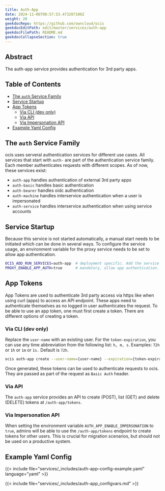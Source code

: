```yaml
---
title: Auth-App
date: 2024-11-06T08:57:53.473207106Z
weight: 20
geekdocRepo: https://github.com/owncloud/ocis
geekdocEditPath: edit/master/services/auth-app
geekdocFilePath: README.md
geekdocCollapseSection: true
---
```


<!-- Do not edit this file, it is autogenerated. Edit the service README.md instead -->

## Abstract


The auth-app service provides authentication for 3rd party apps.


## Table of Contents

* [The `auth` Service Family](#the-`auth`-service-family)
* [Service Startup](#service-startup)
* [App Tokens](#app-tokens)
  * [Via CLI (dev only)](#via-cli-(dev-only))
  * [Via API](#via-api)
  * [Via Impersonation API](#via-impersonation-api)
* [Example Yaml Config](#example-yaml-config)

## The `auth` Service Family

ocis uses serveral authentication services for different use cases. All services that start with `auth-` are part of the authentication service family. Each member authenticates requests with different scopes. As of now, these services exist:
  -   `auth-app` handles authentication of external 3rd party apps
  -   `auth-basic` handles basic authentication
  -   `auth-bearer` handles oidc authentication
  -   `auth-machine` handles interservice authentication when a user is impersonated
  -   `auth-service` handles interservice authentication when using service accounts

## Service Startup

Because this service is not started automatically, a manual start needs to be initiated which can be done in several ways. To configure the service usage, an environment variable for the proxy service needs to be set to allow app authentication.
```bash
OCIS_ADD_RUN_SERVICES=auth-app  # deployment specific. Add the service to the manual startup list, use with binary deployments. Alternatively you can start the service explicitly via the command line.
PROXY_ENABLE_APP_AUTH=true      # mandatory, allow app authentication. In case of a distributed environment, this envvar needs to be set in the proxy service.
```

## App Tokens

App Tokens are used to authenticate 3rd party access via https like when using curl (apps) to access an API endpoint. These apps need to authenticate themselves as no logged in user authenticates the request. To be able to use an app token, one must first create a token. There are different options of creating a token.

### Via CLI (dev only)

Replace the `user-name` with an existing user. For the `token-expiration`, you can use any time abbreviation from the following list: `h, m, s`. Examples: `72h` or `1h` or `1m` or `1s.` Default is `72h`.

```bash
ocis auth-app create --user-name={user-name} --expiration={token-expiration}
```

Once generated, these tokens can be used to authenticate requests to ocis. They are passed as part of the request as `Basic Auth` header.

### Via API

The `auth-app` service provides an API to create (POST), list (GET) and delete (DELETE) tokens at `/auth-app/tokens`.

### Via Impersonation API

When setting the environment variable `AUTH_APP_ENABLE_IMPERSONATION` to `true`, admins will be able to use the `/auth-app/tokens` endpoint to create tokens for other users. This is crucial for migration scenarios,
but should not be used on a productive system.
## Example Yaml Config
{{< include file="services/_includes/auth-app-config-example.yaml"  language="yaml" >}}

{{< include file="services/_includes/auth-app_configvars.md" >}}

